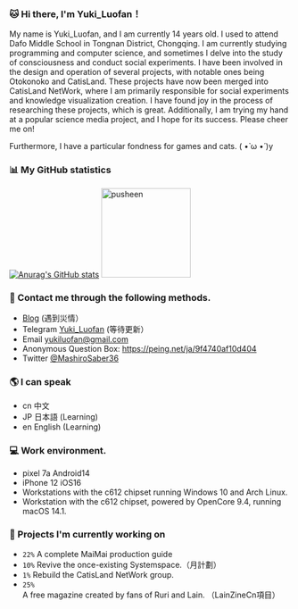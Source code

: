 ### 🐱 Hi there, I'm Yuki_Luofan！

My name is Yuki_Luofan, and I am currently 14 years old. I used to attend Dafo Middle School in Tongnan District, Chongqing. I am currently studying programming and computer science, and sometimes I delve into the study of consciousness and conduct social experiments. I have been involved in the design and operation of several projects, with notable ones being Otokonoko and CatisLand. These projects have now been merged into CatisLand NetWork, where I am primarily responsible for social experiments and knowledge visualization creation. I have found joy in the process of researching these projects, which is great. Additionally, I am trying my hand at a popular science media project, and I hope for its success. Please cheer me on!

Furthermore, I have a particular fondness for games and cats. ( •̀ ω •́ )y

### 📊 My GitHub statistics <!--{ collapseSection() }-->

[![Anurag's GitHub stats](https://github-readme-stats.vercel.app/api?username=Yuki-Luofan)](https://github.com/Yuki-Luofan/github-readme-stats)
<img src="https://user-images.githubusercontent.com/22280294/179611382-5704fe4f-ef8c-40f2-b868-5921cfb56da6.png" alt="pusheen" height="160px">

### 🥰 Contact me through the following methods. <!--{ collapseSection() }-->

* [Blog](shirleymtf.top) (遇到災情）
* Telegram [Yuki_Luofan](無了) (等待更新）
* Email yukiluofan@gmail.com
* Anonymous Question Box: https://peing.net/ja/9f4740af10d404
* Twitter [@MashiroSaber36](https://twitter.com/MashiroSaber36)
  
### 🌎 I can speak <!--{ collapseSection() }-->

* cn 中文
* JP 日本語 (Learning)
* en English (Learning)

### 💻 Work environment.

* pixel 7a Android14
* iPhone 12 iOS16
* Workstations with the c612 chipset running Windows 10 and Arch Linux.
* Workstation with the c612 chipset, powered by OpenCore 9.4, running macOS 14.1.

### 🌱 Projects I'm currently working on <!--{ collapseSection() }-->

* `22%` A complete MaiMai production guide
* `10%` Revive the once-existing Systemspace.（月計劃）
* `1%` Rebuild the CatisLand NetWork group.
* `25%` A free magazine created by fans of Ruri and Lain. （LainZineCn項目）
